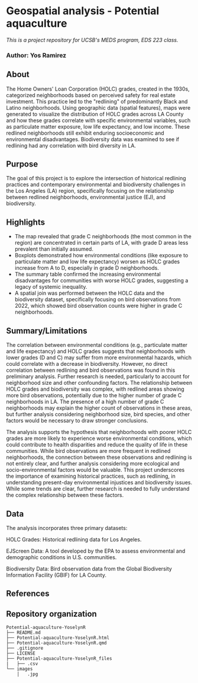 # Geospatial analysis - Potential aquaculture 
*This is a project repository for UCSB's MEDS program, EDS 223 class.*
### Author: Yos Ramirez

## About
The Home Owners' Loan Corporation (HOLC) grades, created in the 1930s, categorized neighborhoods based on perceived safety for real estate investment. This practice led to the "redlining" of predominantly Black and Latino neighborhoods. Using geographic data (spatial features), maps were generated to visualize the distribution of HOLC grades across LA County and how these grades correlate with specific environmental variables, such as particulate matter exposure, low life expectancy, and low income. These redlined neighborhoods still exhibit enduring socioeconomic and environmental disadvantages. Biodiversity data was examined to see if redlining had any correlation with bird diversity in LA.

## Purpose
The goal of this project is to explore the intersection of historical redlining practices and contemporary environmental and biodiversity challenges in the Los Angeles (LA) region, specifically focusing on the relationship between redlined neighborhoods, environmental justice (EJ), and biodiversity. 

## Highlights
- The map revealed that grade C neighborhoods (the most common in the region) are concentrated in certain parts of LA, with grade D areas less prevalent than initially assumed.
- Boxplots demonstrated how environmental conditions (like exposure to particulate matter and low life expectancy) worsen as HOLC grades increase from A to D, especially in grade D neighborhoods.
- The summary table confirmed the increasing environmental disadvantages for communities with worse HOLC grades, suggesting a legacy of systemic inequality.
- A spatial join was performed between the HOLC data and the biodiversity dataset, specifically focusing on bird observations from 2022, which showed bird observation counts were higher in grade C neighborhoods.

## Summary/Limitations
The correlation between environmental conditions (e.g., particulate matter and life expectancy) and HOLC grades suggests that neighborhoods with lower grades (D and C) may suffer from more environmental hazards, which could correlate with a decrease in biodiversity. However, no direct correlation between redlining and bird observations was found in this preliminary analysis. Further research is needed, particularly to account for neighborhood size and other confounding factors. The relationship between HOLC grades and biodiversity was complex, with redlined areas showing more bird observations, potentially due to the higher number of grade C neighborhoods in LA. The presence of a high number of grade C neighborhoods may explain the higher count of observations in these areas, but further analysis considering neighborhood size, bird species, and other factors would be necessary to draw stronger conclusions. 

The analysis supports the hypothesis that neighborhoods with poorer HOLC grades are more likely to experience worse environmental conditions, which could contribute to health disparities and reduce the quality of life in these communities. While bird observations are more frequent in redlined neighborhoods, the connection between these observations and redlining is not entirely clear, and further analysis considering more ecological and socio-environmental factors would be valuable. This project underscores the importance of examining historical practices, such as redlining, in understanding present-day environmental injustices and biodiversity issues. While some trends are clear, further research is needed to fully understand the complex relationship between these factors.

## Data
The analysis incorporates three primary datasets:

HOLC Grades: Historical redlining data for Los Angeles.

EJScreen Data: A tool developed by the EPA to assess environmental and demographic conditions in U.S. communities.

Biodiversity Data: Bird observation data from the Global Biodiversity Information Facility (GBIF) for LA County.

## References

## Repository organization
```
Potential-aquaculture-YoselynR
├── README.md
├── Potential-aquaculture-YoselynR.html
├── Potential-aquaculture-YoselynR.qmd
├── .gitignore
├── LICENSE
├── Potential-aquaculture-YoselynR_files
|   ├── .csv
└── images
    │   .jpg
```
